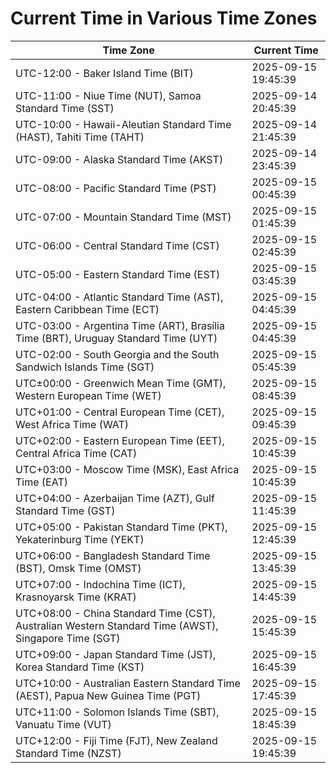 # Current Time in Various Time Zones

| Time Zone | Current Time |
|-----------|--------------|
| UTC-12:00 - Baker Island Time (BIT) | 2025-09-15 19:45:39 |
| UTC-11:00 - Niue Time (NUT), Samoa Standard Time (SST) | 2025-09-14 20:45:39 |
| UTC-10:00 - Hawaii-Aleutian Standard Time (HAST), Tahiti Time (TAHT) | 2025-09-14 21:45:39 |
| UTC-09:00 - Alaska Standard Time (AKST) | 2025-09-14 23:45:39 |
| UTC-08:00 - Pacific Standard Time (PST) | 2025-09-15 00:45:39 |
| UTC-07:00 - Mountain Standard Time (MST) | 2025-09-15 01:45:39 |
| UTC-06:00 - Central Standard Time (CST) | 2025-09-15 02:45:39 |
| UTC-05:00 - Eastern Standard Time (EST) | 2025-09-15 03:45:39 |
| UTC-04:00 - Atlantic Standard Time (AST), Eastern Caribbean Time (ECT) | 2025-09-15 04:45:39 |
| UTC-03:00 - Argentina Time (ART), Brasília Time (BRT), Uruguay Standard Time (UYT) | 2025-09-15 04:45:39 |
| UTC-02:00 - South Georgia and the South Sandwich Islands Time (SGT) | 2025-09-15 05:45:39 |
| UTC±00:00 - Greenwich Mean Time (GMT), Western European Time (WET) | 2025-09-15 08:45:39 |
| UTC+01:00 - Central European Time (CET), West Africa Time (WAT) | 2025-09-15 09:45:39 |
| UTC+02:00 - Eastern European Time (EET), Central Africa Time (CAT) | 2025-09-15 10:45:39 |
| UTC+03:00 - Moscow Time (MSK), East Africa Time (EAT) | 2025-09-15 10:45:39 |
| UTC+04:00 - Azerbaijan Time (AZT), Gulf Standard Time (GST) | 2025-09-15 11:45:39 |
| UTC+05:00 - Pakistan Standard Time (PKT), Yekaterinburg Time (YEKT) | 2025-09-15 12:45:39 |
| UTC+06:00 - Bangladesh Standard Time (BST), Omsk Time (OMST) | 2025-09-15 13:45:39 |
| UTC+07:00 - Indochina Time (ICT), Krasnoyarsk Time (KRAT) | 2025-09-15 14:45:39 |
| UTC+08:00 - China Standard Time (CST), Australian Western Standard Time (AWST), Singapore Time (SGT) | 2025-09-15 15:45:39 |
| UTC+09:00 - Japan Standard Time (JST), Korea Standard Time (KST) | 2025-09-15 16:45:39 |
| UTC+10:00 - Australian Eastern Standard Time (AEST), Papua New Guinea Time (PGT) | 2025-09-15 17:45:39 |
| UTC+11:00 - Solomon Islands Time (SBT), Vanuatu Time (VUT) | 2025-09-15 18:45:39 |
| UTC+12:00 - Fiji Time (FJT), New Zealand Standard Time (NZST) | 2025-09-15 19:45:39 |
